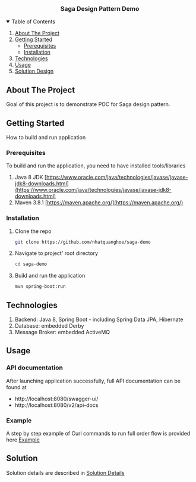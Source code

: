 <br />
<p align="center">

<h3 align="center">Saga Design Pattern Demo</h3>

<!-- TABLE OF CONTENTS -->
<details open="open">
  <summary>Table of Contents</summary>
  <ol>
    <li>
      <a href="#about-the-project">About The Project</a>
    </li>
    <li>
      <a href="#getting-started">Getting Started</a>
      <ul>
        <li><a href="#prerequisites">Prerequisites</a></li>
        <li><a href="#installation">Installation</a></li>
      </ul>
    </li>
    <li><a href="#technologies">Technologies</a></li>
    <li><a href="#usage">Usage</a></li>
    <li><a href="#solution">Solution Design</a></li>
  </ol>
</details>



<!-- ABOUT THE PROJECT -->

## About The Project

Goal of this project is to demonstrate POC for Saga design pattern.

<!-- GETTING STARTED -->

## Getting Started

How to build and run application

### Prerequisites

To build and run the application, you need to have installed tools/libraries

1. Java 8
   JDK [https://www.oracle.com/java/technologies/javase/javase-jdk8-downloads.html](https://www.oracle.com/java/technologies/javase/javase-jdk8-downloads.html)
2. Maven 3.8.1 [https://maven.apache.org/](https://maven.apache.org/)

### Installation

1. Clone the repo
   ```sh
   git clone https://github.com/nhatquanghoe/saga-demo
   ```
2. Navigate to project' root directory
   ```sh
   cd saga-demo
   ```
3. Build and run the application
   ```sh
   mvn spring-boot:run
   ```

<!-- Technologies -->

## Technologies

1. Backend: Java 8, Spring Boot - including Spring Data JPA, Hibernate
2. Database: embedded Derby
3. Message Broker: embedded ActiveMQ

<!-- USAGE EXAMPLES -->

## Usage

### API documentation

After launching application successfully, full API documentation can be found at

- http://localhost:8080/swagger-ui/
- http://localhost:8080/v2/api-docs

### Example

A step by step example of Curl commands to run full order flow is provided here [Example](docs/CurlCommandExample.md)


<!-- SOLUTION DETAILS -->

## Solution

Solution details are described in [Solution Details](docs/SolutionDetails.md)
